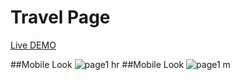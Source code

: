# Travel Page
 [Live DEMO]()
 
##Mobile Look
![page1](https://user-images.githubusercontent.com/68767718/206639609-93462842-8702-4f9f-93af-e214ad09aa2e.PNG)
hr
##Mobile Look
![page1 m](https://user-images.githubusercontent.com/68767718/206639676-d37b8491-423d-486c-930f-2972bc43daca.PNG)
